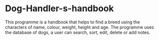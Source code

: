 # Dog-Handler-s-handbook
This programme is a handbook that helps to find a breed using the characters of name, colour, weight, height and age. The programme uses the database of dogs, a user can search, sort, edit, delete or add notes.

